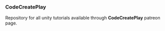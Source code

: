 ### CodeCreatePlay
Repository for all unity tutorials available through **CodeCreatePlay** patreon page.
